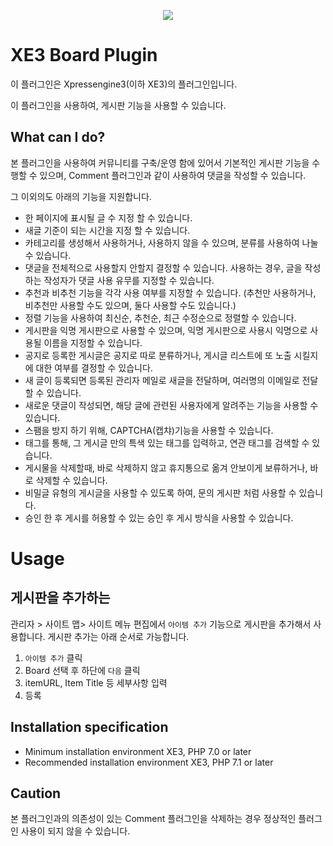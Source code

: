 

<p align="center"> 
  <img src="https://raw.githubusercontent.com/xpressengine/plugin-board/master/icon.png">
 </p>

# XE3 Board Plugin
이 플러그인은 Xpressengine3(이하 XE3)의 플러그인입니다.

이 플러그인을 사용하여, 게시판 기능을 사용할 수 있습니다.


## What can I do?

본 플러그인을 사용하여 커뮤니티를 구축/운영 함에 있어서 기본적인 게시판 기능을 수행할 수 있으며,
Comment 플러그인과 같이 사용하여 댓글을 작성할 수 있습니다.

그 이외의도 아래의 기능을 지원합니다.

* 한 페이지에 표시될 글 수 지정 할 수 있습니다.
* 새글 기준이 되는 시간을 지정 할 수 있습니다.
* 카테고리를 생성해서 사용하거나, 사용하지 않을 수 있으며, 분류를 사용하여 나눌 수 있습니다.
* 댓글을 전체적으로 사용할지 안할지 결정할 수 있습니다.
   사용하는 경우, 글을 작성하는 작성자가 댓글 사용 유무를 지정할 수 있습니다.
* 추천과 비추천 기능을 각각 사용 여부를 지정할 수 있습니다.
   (추천만 사용하거나, 비추천만 사용할 수도 있으며, 둘다 사용할 수도 있습니다.)
* 정렬 기능을 사용하여 최신순, 추천순, 최근 수정순으로 정렬할 수 있습니다.
* 게시판을 익명 게시판으로 사용할 수 있으며, 익명 게시판으로 사용시 익명으로 사용될 이름을 지정할 수 있습니다.
* 공지로 등록한 게시글은 공지로 따로 분류하거나, 게시글 리스트에 또 노출 시킬지에 대한 여부를 결정할 수 있습니다.
* 새 글이 등록되면 등록된 관리자 메일로 새글을 전달하며, 여러명의 이메일로 전달할 수 있습니다.
* 새로운 댓글이 작성되면, 해당 글에 관련된 사용자에게 알려주는 기능을 사용할 수 있습니다.
* 스팸을 방지 하기 위해, CAPTCHA(캡챠)기능을 사용할 수 있습니다.
* 태그를 통해, 그 게시글 만의 특색 있는 태그를 입력하고, 연관 태그를 검색할 수 있습니다.
* 게시물을 삭제할때, 바로 삭제하지 않고 휴지통으로 옮겨 안보이게 보류하거나, 바로 삭제할 수 있습니다.
* 비밀글 유형의 게시글을 사용할 수 있도록 하여, 문의 게시판 처럼 사용할 수 있습니다.
* 승인 한 후 게시를 허용할 수 있는 승인 후 게시 방식을 사용할 수 있습니다.


# Usage

## 게시판을 추가하는 
관리자 > 사이트 맵> 사이트 메뉴 편집에서 `아이템 추가` 기능으로 게시판을 추가해서 사용합니다.
게시판 추가는 아래 순서로 가능합니다.
1. `아이템 추가` 클릭
2. Board 선택 후 하단에 `다음` 클릭
3. itemURL, Item Title 등 세부사항 입력
4. 등록




## Installation specification
* Minimum installation environment
   XE3, PHP 7.0 or later
* Recommended installation environment
   XE3, PHP 7.1 or later

## Caution
본 플러그인과의 의존성이 있는 Comment 플러그인을 삭제하는 경우 정상적인 플러그인 사용이 되지 않을 수 있습니다.

